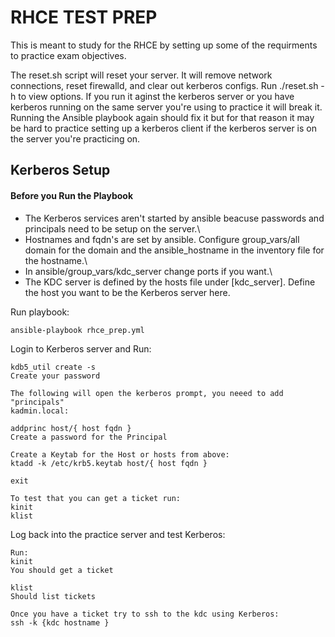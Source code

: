 RHCE TEST PREP
======
This is meant to study for the RHCE by setting up some of the requirments to practice exam objectives.

The reset.sh script will reset your server.  It will remove network connections, reset firewalld, and clear out kerberos configs.  Run ./reset.sh -h to view options.  If you run it aginst the kerberos server or you have kerberos running on the same server you're using to practice it will break it.  Running the Ansible playbook again should fix it but for that reason it may be hard to practice setting up a kerberos client if the kerberos server is on the server you're practicing on.

Kerberos Setup
------
#### Before you Run the Playbook
* The Kerberos services aren't started by ansible beacuse passwords and principals need to be setup on the server.\
* Hostnames and fqdn's are set by ansible.  Configure group_vars/all domain for the domain and the ansible_hostname in the inventory file for the hostname.\
* In ansible/group_vars/kdc_server change ports if you want.\
* The KDC server is defined by the hosts file under [kdc_server].  Define the host you want to be the Kerberos server here.
    
Run playbook:
    
    ansible-playbook rhce_prep.yml

Login to Kerberos server and Run:

    kdb5_util create -s
    Create your password
    
    The following will open the kerberos prompt, you neeed to add "principals"
    kadmin.local:
        
    addprinc host/{ host fqdn }
    Create a password for the Principal
        
    Create a Keytab for the Host or hosts from above:
    ktadd -k /etc/krb5.keytab host/{ host fqdn }
        
    exit

    To test that you can get a ticket run:
    kinit
    klist
        
Log back into the practice server and test Kerberos:

    Run:
    kinit
    You should get a ticket
        
    klist
    Should list tickets
        
    Once you have a ticket try to ssh to the kdc using Kerberos:
    ssh -k {kdc hostname }
